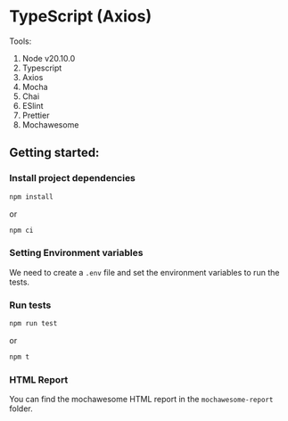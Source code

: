 # TypeScript (Axios)

Tools:

1. Node v20.10.0
2. Typescript
3. Axios
4. Mocha
5. Chai
6. ESlint
7. Prettier
8. Mochawesome

## Getting started:

### Install project dependencies

```bash
npm install
```

or

```bash
npm ci
```

### Setting Environment variables

We need to create a `.env` file and set the environment variables to run the tests.

### Run tests

```bash
npm run test
```

or

```bash
npm t
```

### HTML Report

You can find the mochawesome HTML report in the `mochawesome-report` folder.
